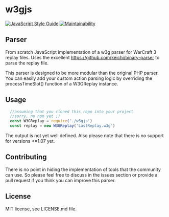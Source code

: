# w3gjs
[![JavaScript Style Guide](https://img.shields.io/badge/code_style-standard-brightgreen.svg)](https://standardjs.com)
[![Maintainability](https://api.codeclimate.com/v1/badges/ebf0d0020d5dc9efba0e/maintainability)](https://codeclimate.com/github/anXieTyPB/w3gjs/maintainability)
## Parser
From scratch JavaScript implementation of a w3g parser for WarCraft 3 replay files.
Uses the excellent https://github.com/keichi/binary-parser to parse the replay file.

This parser is designed to be more modular than the original PHP parser.
You can easily add your custom action parsing logic by overriding the processTimeSlot() function
of a W3GReplay instance.

## Usage
```javascript
  //assuming that you cloned this repo into your project
  //sorry, no npm yet ;)
  const W3GReplay = require('./w3gjs')
  const replay = new W3GReplay('LastReplay.w3g')
```

The output is not yet well defined. Also please note that there is no support for versions <=1.07 yet.

## Contributing
There is no point in hiding the implementation of tools that the community can use. So please feel free to discuss in the issues section or provide a pull request if you think you can improve this parser.


## License

MIT license, see LICENSE.md file.
